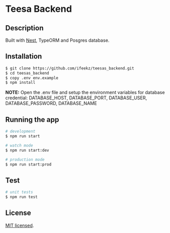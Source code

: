 # Teesa Backend

## Description

Built with [Nest](https://github.com/nestjs/nest), TypeORM and Posgres database.

## Installation

```bash
$ git clone https://github.com/ifeekz/teesas_backend.git
$ cd teesas_backend
$ copy .env env.example
$ npm install
```

**NOTE:** Open the .env file and setup the environment variables for database credential: DATABASE_HOST, DATABASE_PORT, DATABASE_USER, DATABASE_PASSWORD, DATABASE_NAME

## Running the app

```bash
# development
$ npm run start

# watch mode
$ npm run start:dev

# production mode
$ npm run start:prod
```

## Test

```bash
# unit tests
$ npm run test
```

## License

[MIT licensed](LICENSE).
